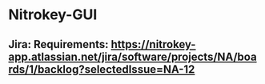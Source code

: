 # Nitrokey-GUI

## Jira: Requirements: https://nitrokey-app.atlassian.net/jira/software/projects/NA/boards/1/backlog?selectedIssue=NA-12
